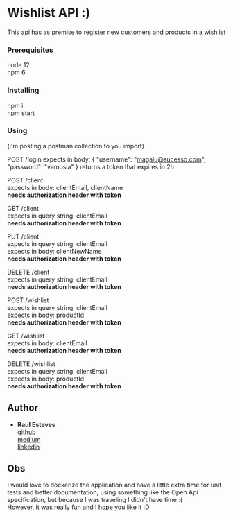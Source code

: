 # Wishlist API :)

This api has as premise to register new customers and products in a wishlist

### Prerequisites

node 12   
npm 6

### Installing

npm i   
npm start

### Using

(i'm posting a postman collection to you import)

POST /login
expects in body: {
    "username": "magalu@sucesso.com",
    "password": "vamosla"
}
returns a token that expires in 2h

POST /client    
expects in body: clientEmail, clientName    
**needs authorization header with token**

GET /client    
expects in query string: clientEmail    
**needs authorization header with token**

PUT /client    
expects in query string: clientEmail    
expects in body: clientNewName    
**needs authorization header with token**

DELETE /client    
expects in query string: clientEmail    
**needs authorization header with token**


POST /wishlist    
expects in query string: clientEmail    
expects in body: productId    
**needs authorization header with token**

GET /wishlist    
expects in body: clientEmail    
**needs authorization header with token**

DELETE /wishlist    
expects in query string: clientEmail    
expects in body: productId    
**needs authorization header with token**

## Author

* **Raul Esteves**    
[github](https://github.com/PurpleBooth)   
[medium](https://medium.com/@raullesteves)    
[linkedin](https://www.linkedin.com/in/raul-esteves-677107160/)    

## Obs

I would love to dockerize the application and have a little extra time for unit tests and better documentation, using something like the Open Api specification, but because I was traveling I didn't have time :(    
However, it was really fun and I hope you like it :D